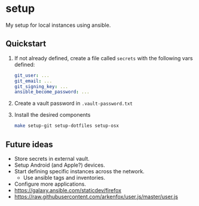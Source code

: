 # setup

My setup for local instances using ansible.

## Quickstart

1. If not already defined, create a file called `secrets` with the following
    vars defined:

    ```yaml
    git_user: ...
    git_email: ...
    git_signing_key: ...
    ansible_become_password: ...
    ```

2. Create a vault password in `.vault-password.txt`
3. Install the desired components

    ```sh
    make setup-git setup-dotfiles setup-osx
    ```

## Future ideas

* Store secrets in external vault.
* Setup Android (and Apple?) devices.
* Start defining specific instances across the network.
    * Use ansible tags and inventories.
* Configure more applications.
* https://galaxy.ansible.com/staticdev/firefox
* https://raw.githubusercontent.com/arkenfox/user.js/master/user.js
